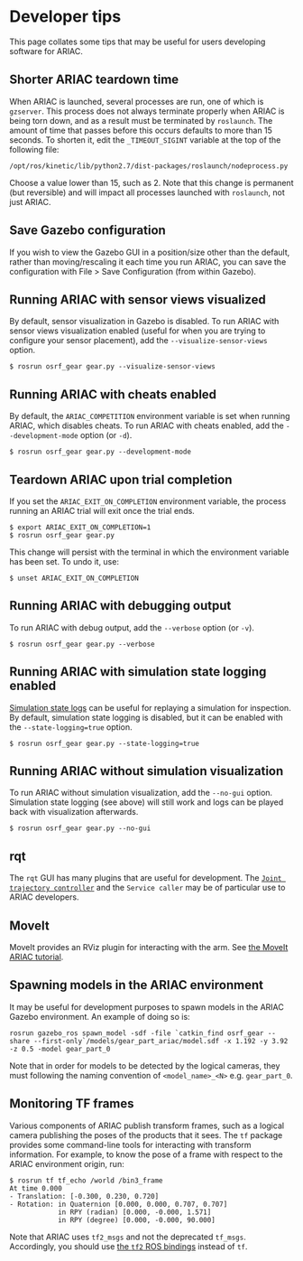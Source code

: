 # Developer tips

This page collates some tips that may be useful for users developing software for ARIAC.

## **Shorter ARIAC teardown time**

When ARIAC is launched, several processes are run, one of which is `gzserver`. This process does not always terminate properly when ARIAC is being torn down, and as a result must be terminated by `roslaunch`. The amount of time that passes before this occurs defaults to more than 15 seconds. To shorten it, edit the `_TIMEOUT_SIGINT` variable at the top of the following file:

```
/opt/ros/kinetic/lib/python2.7/dist-packages/roslaunch/nodeprocess.py
```

Choose a value lower than 15, such as 2. Note that this change is permanent (but reversible) and will impact all processes launched with `roslaunch`, not just ARIAC.

## **Save Gazebo configuration**

If you wish to view the Gazebo GUI in a position/size other than the default, rather than moving/rescaling it each time you run ARIAC, you can save the configuration with File > Save Configuration (from within Gazebo).

## **Running ARIAC with sensor views visualized**

By default, sensor visualization in Gazebo is disabled.
To run ARIAC with sensor views visualization enabled (useful for when you are trying to configure your sensor placement), add the `--visualize-sensor-views` option.

```
$ rosrun osrf_gear gear.py --visualize-sensor-views
```

## **Running ARIAC with cheats enabled**

By default, the `ARIAC_COMPETITION` environment variable is set when running ARIAC, which disables cheats. To run ARIAC with cheats enabled, add the `--development-mode` option (or `-d`).

```
$ rosrun osrf_gear gear.py --development-mode
```

## **Teardown ARIAC upon trial completion**

If you set the `ARIAC_EXIT_ON_COMPLETION` environment variable, the process running an ARIAC trial will exit once the trial ends.

```
$ export ARIAC_EXIT_ON_COMPLETION=1
$ rosrun osrf_gear gear.py
```

This change will persist with the terminal in which the environment variable has been set. To undo it, use:

```
$ unset ARIAC_EXIT_ON_COMPLETION
```

## **Running ARIAC with debugging output**

To run ARIAC with debug output, add the `--verbose` option (or `-v`).

```
$ rosrun osrf_gear gear.py --verbose
```

## **Running ARIAC with simulation state logging enabled**

[Simulation state logs](https://bitbucket.org/osrf/ariac/wiki/2018/logging) can be useful for replaying a simulation for inspection.
By default, simulation state logging is disabled, but it can be enabled with the `--state-logging=true` option.

```
$ rosrun osrf_gear gear.py --state-logging=true
```

## **Running ARIAC without simulation visualization**
To run ARIAC without simulation visualization, add the `--no-gui` option. Simulation state logging (see above) will still work and logs can be played back with visualization afterwards.

```
$ rosrun osrf_gear gear.py --no-gui
```

## **rqt**
The `rqt` GUI has many plugins that are useful for development. The [`Joint trajectory controller`](http://wiki.ros.org/ariac/2018/Tutorials/GEARInterface#rqt_GUI) and the `Service caller` may be of particular use to ARIAC developers.

## **MoveIt**
MoveIt provides an RViz plugin for interacting with the arm. See [the MoveIt ARIAC tutorial](http://wiki.ros.org/ariac/2018/Tutorials/MoveItInterface).

## **Spawning models in the ARIAC environment**
It may be useful for development purposes to spawn models in the ARIAC Gazebo environment. An example of doing so is:

```
rosrun gazebo_ros spawn_model -sdf -file `catkin_find osrf_gear --share --first-only`/models/gear_part_ariac/model.sdf -x 1.192 -y 3.92 -z 0.5 -model gear_part_0
```

Note that in order for models to be detected by the logical cameras, they must following the naming convention of `<model_name>_<N>` e.g. `gear_part_0`.

## **Monitoring TF frames**
Various components of ARIAC publish transform frames, such as a logical camera publishing the poses of the products that it sees.
The `tf` package provides some command-line tools for interacting with transform information. For example, to know the pose of a frame with respect to the ARIAC environment origin, run:

```
$ rosrun tf tf_echo /world /bin3_frame
At time 0.000
- Translation: [-0.300, 0.230, 0.720]
- Rotation: in Quaternion [0.000, 0.000, 0.707, 0.707]
            in RPY (radian) [0.000, -0.000, 1.571]
            in RPY (degree) [0.000, -0.000, 90.000]
```

Note that ARIAC uses `tf2_msgs` and not the deprecated `tf_msgs`. Accordingly, you should use [the `tf2` ROS bindings](http://wiki.ros.org/tf2) instead of `tf`.